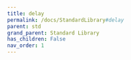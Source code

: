```yaml
---
title: delay
permalink: /docs/StandardLibrary#delay
parent: std
grand_parent: Standard Library
has_children: False
nav_order: 1
---
```

